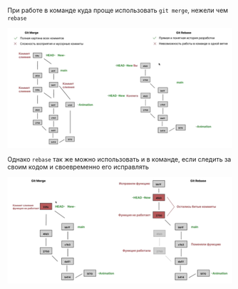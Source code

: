 
При работе в команде куда проще использовать `git merge`, нежели чем `rebase`

![](_png/c1da0ba3649b3a935297ea347afffa8d.png)

Однако `rebase` так же можно использовать и в команде, если следить за своим кодом и своевременно его исправлять

![](_png/290eeda0b239f8a22a1a8ba2ce0e4b5c.png)